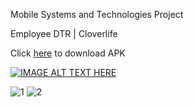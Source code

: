 Mobile Systems and Technologies Project

Employee DTR | Cloverlife

Click [here](https://bit.ly/employeedtr) to download APK

[![IMAGE ALT TEXT HERE](https://img.youtube.com/vi/AdoQwhx6Gb8/0.jpg)](https://www.youtube.com/watch?v=AdoQwhx6Gb8)

![1](https://github.com/CarlosNatanauan/EmployeeDTR/assets/94023674/7aa51278-793c-4f6f-ba30-bb6a979c6616)
![2](https://github.com/CarlosNatanauan/EmployeeDTR/assets/94023674/833806b1-64fc-4486-a3a0-6560db0cbf51)



